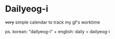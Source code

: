 # Dailyeog-i

<s>very</s> simple calendar to track my gf's worktime



ps. korean: "dallyeog-i" + english: daily = dailyeog-i
